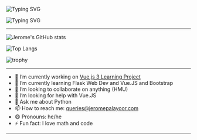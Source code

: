 ![Typing SVG](https://readme-typing-svg.demolab.com/?lines=I+am+Jerome+Palayoor!)

![Typing SVG](https://readme-typing-svg.demolab.com/?lines=Welcome+to+my+github+page!;Hope+you+enjoy+it+here!)

--------

![Jerome's GitHub stats](https://github-readme-stats.vercel.app/api?username=jeromepalayoor&count_private=true&show_icons=true&theme=radical)

![Top Langs](https://github-readme-stats.vercel.app/api/top-langs/?username=jeromepalayoor&layout=compact)

![trophy](https://github-profile-trophy.vercel.app/?username=jeromepalayoor&theme=onedark)

-------
- 🔭 I’m currently working on [Vue.js 3 Learning Project](https://github.com/jeromepalayoor/first-vue-project/tree/main)
- 🌱 I’m currently learning Flask Web Dev and Vue.JS and Bootstrap
- 👯 I’m looking to collaborate on anything (HMU)
- 🤔 I’m looking for help with Vue.JS
- 💬 Ask me about Python
- 📫 How to reach me: queries@jeromepalayoor.com
- 😄 Pronouns: he/he
- ⚡ Fun fact: I love math and code
- ------
